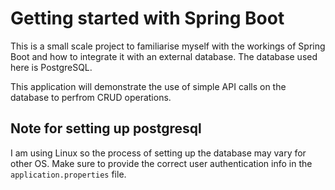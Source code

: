 # Getting started with Spring Boot
This is a small scale project to familiarise myself with the workings of Spring Boot and how to integrate it with an external database.
The database used here is PostgreSQL.

This application will demonstrate the use of simple API calls on the database to perfrom CRUD operations.

## Note for setting up postgresql
I am using Linux so the process of setting up the database may vary for other OS. Make sure to provide the correct user authentication
info in the `application.properties` file.
